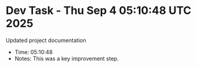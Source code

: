 # Dev Task - Thu Sep  4 05:10:48 UTC 2025
Updated project documentation
- Time: 05:10:48
- Notes: This was a key improvement step.
